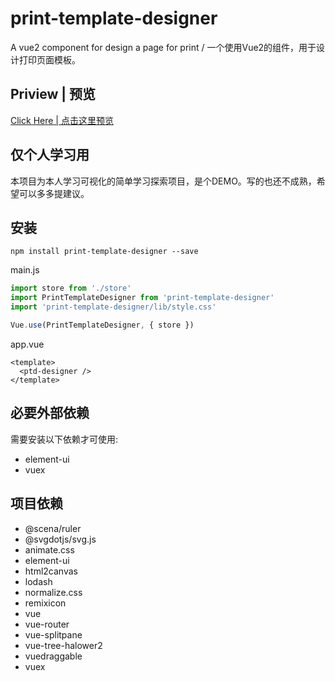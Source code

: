 # print-template-designer
A vue2 component for design a page for print / 一个使用Vue2的组件，用于设计打印页面模板。

## Priview | 预览

[Click Here | 点击这里预览](https://royians.github.io/print-template-designer/)

## 仅个人学习用

本项目为本人学习可视化的简单学习探索项目，是个DEMO。写的也还不成熟，希望可以多多提建议。

## 安装

```shell
npm install print-template-designer --save
```

main.js

```javascript
import store from './store'
import PrintTemplateDesigner from 'print-template-designer'
import 'print-template-designer/lib/style.css'

Vue.use(PrintTemplateDesigner, { store })
```

app.vue
```vue
<template>
  <ptd-designer />
</template>
```

## 必要外部依赖

需要安装以下依赖才可使用:

- element-ui
- vuex

## 项目依赖

- @scena/ruler
- @svgdotjs/svg.js
- animate.css
- element-ui
- html2canvas
- lodash
- normalize.css
- remixicon
- vue
- vue-router
- vue-splitpane
- vue-tree-halower2
- vuedraggable
- vuex
